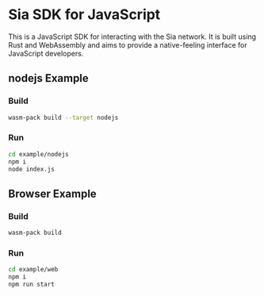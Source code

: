 # Sia SDK for JavaScript

This is a JavaScript SDK for interacting with the Sia network. It is built using Rust and WebAssembly and aims to provide a native-feeling interface for JavaScript developers.

## nodejs Example

### Build
```bash
wasm-pack build --target nodejs
```

### Run
```bash
cd example/nodejs
npm i
node index.js
```

## Browser Example

### Build
```bash
wasm-pack build
```

### Run
```bash
cd example/web
npm i
npm run start
```
